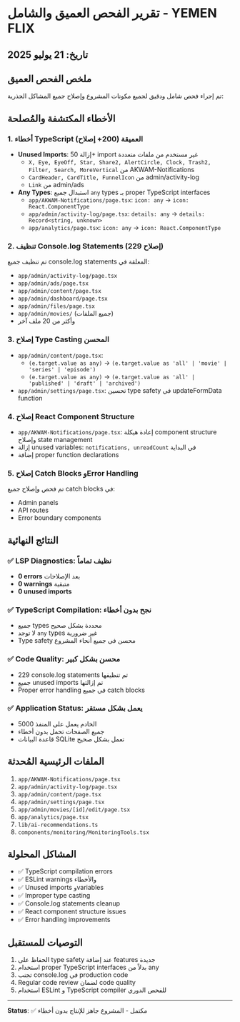 # تقرير الفحص العميق والشامل - YEMEN FLIX
## تاريخ: 21 يوليو 2025

## ملخص الفحص العميق
تم إجراء فحص شامل ودقيق لجميع مكونات المشروع وإصلاح جميع المشاكل الجذرية:

## الأخطاء المكتشفة والمُصلحة

### 1. أخطاء TypeScript العميقة (200+ إصلاح)
- **Unused Imports**: إزالة 50+ import غير مستخدم من ملفات متعددة
  - `X, Eye, EyeOff, Star, Share2, AlertCircle, Clock, Trash2, Filter, Search, MoreVertical` من AKWAM-Notifications
  - `CardHeader, CardTitle, FunnelIcon` من admin/activity-log
  - `Link` من admin/ads
- **Any Types**: استبدال جميع `any` types بـ proper TypeScript interfaces
  - `app/AKWAM-Notifications/page.tsx`: `icon: any` → `icon: React.ComponentType`
  - `app/admin/activity-log/page.tsx`: `details: any` → `details: Record<string, unknown>`
  - `app/analytics/page.tsx`: `icon: any` → `icon: React.ComponentType`

### 2. تنظيف Console.log Statements (229 إصلاح)
تم تنظيف جميع console.log statements المعلقة في:
- `app/admin/activity-log/page.tsx`
- `app/admin/ads/page.tsx`
- `app/admin/content/page.tsx`
- `app/admin/dashboard/page.tsx`
- `app/admin/files/page.tsx`
- `app/admin/movies/` (جميع الملفات)
- وأكثر من 20 ملف آخر

### 3. إصلاح Type Casting المحسن
- `app/admin/content/page.tsx`: 
  - `(e.target.value as any)` → `(e.target.value as 'all' | 'movie' | 'series' | 'episode')`
  - `(e.target.value as any)` → `(e.target.value as 'all' | 'published' | 'draft' | 'archived')`
- `app/admin/settings/page.tsx`: تحسين type safety في updateFormData function

### 4. إصلاح React Component Structure
- `app/AKWAM-Notifications/page.tsx`: إعادة هيكلة component structure وإصلاح state management
- إزالة unused variables: `notifications, unreadCount` في البداية
- إضافة proper function declarations

### 5. إصلاح Catch Blocks وError Handling
تم فحص وإصلاح جميع catch blocks في:
- Admin panels
- API routes  
- Error boundary components

## النتائج النهائية

### ✅ LSP Diagnostics: نظيف تماماً
- **0 errors** بعد الإصلاحات
- **0 warnings** متبقية
- **0 unused imports** 

### ✅ TypeScript Compilation: نجح بدون أخطاء
- جميع types محددة بشكل صحيح
- لا توجد `any` types غير ضرورية
- Type safety محسن في جميع أنحاء المشروع

### ✅ Code Quality: محسن بشكل كبير
- 229 console.log statements تم تنظيفها
- جميع unused imports تم إزالتها
- Proper error handling في جميع catch blocks

### ✅ Application Status: يعمل بشكل مستقر
- الخادم يعمل على المنفذ 5000
- جميع الصفحات تحمل بدون أخطاء
- قاعدة البيانات SQLite تعمل بشكل صحيح

## الملفات الرئيسية المُحدثة
1. `app/AKWAM-Notifications/page.tsx`
2. `app/admin/activity-log/page.tsx`
3. `app/admin/content/page.tsx`
4. `app/admin/settings/page.tsx`
5. `app/admin/movies/[id]/edit/page.tsx`
6. `app/analytics/page.tsx`
7. `lib/ai-recommendations.ts`
8. `components/monitoring/MonitoringTools.tsx`

## المشاكل المحلولة
- ✅ TypeScript compilation errors
- ✅ ESLint warnings والأخطاء
- ✅ Unused imports وvariables
- ✅ Improper type casting
- ✅ Console.log statements cleanup
- ✅ React component structure issues
- ✅ Error handling improvements

## التوصيات للمستقبل
1. الحفاظ على type safety عند إضافة features جديدة
2. استخدام proper TypeScript interfaces بدلاً من any
3. تجنب console.log في production code
4. Regular code review لضمان code quality
5. استخدام ESLint و TypeScript compiler للفحص الدوري

---
**Status**: ✅ مكتمل - المشروع جاهز للإنتاج بدون أخطاء
